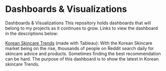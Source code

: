 # Dashboards & Visualizations

Dashboards & Visualizations
This repository holds dashboards that will belong to my projects as it continues to grow. Links to view the dashboard in the descriptions below:

[Korean Skincare Trends](https://public.tableau.com/app/profile/haziel.andrade/viz/KoreanSkincareRedditFindings/K-beautyDashboard#1) (made with Tableau): With the Korean Skincare market being on the rise, thousands of people on Reddit search daily for skincare advice and products. Sometimes finding the best recommendation can be hard. The purpose of this dashboard is to show the latest in Korean skincare Trends. 
